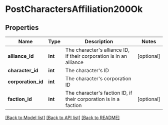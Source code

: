 # PostCharactersAffiliation200Ok

## Properties
Name | Type | Description | Notes
------------ | ------------- | ------------- | -------------
**alliance_id** | **int** | The character&#39;s alliance ID, if their corporation is in an alliance | [optional] 
**character_id** | **int** | The character&#39;s ID | 
**corporation_id** | **int** | The character&#39;s corporation ID | 
**faction_id** | **int** | The character&#39;s faction ID, if their corporation is in a faction | [optional] 

[[Back to Model list]](../README.md#documentation-for-models) [[Back to API list]](../README.md#documentation-for-api-endpoints) [[Back to README]](../README.md)


